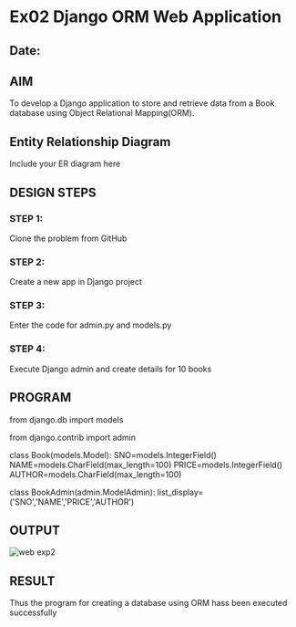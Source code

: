 # Ex02 Django ORM Web Application
## Date: 

## AIM
To develop a Django application to store and retrieve data from a Book database using Object Relational Mapping(ORM).

## Entity Relationship Diagram

Include your ER diagram here

## DESIGN STEPS

### STEP 1:
Clone the problem from GitHub

### STEP 2:
Create a new app in Django project

### STEP 3:
Enter the code for admin.py and models.py

### STEP 4:
Execute Django admin and create details for 10 books

## PROGRAM

from django.db import models

from django.contrib import admin

class Book(models.Model):
    SNO=models.IntegerField()
    NAME=models.CharField(max_length=100)
    PRICE=models.IntegerField()
    AUTHOR=models.CharField(max_length=100)
    
 
class BookAdmin(admin.ModelAdmin):
    list_display=('SNO','NAME','PRICE','AUTHOR')

## OUTPUT

![web exp2](https://github.com/sakamalesh/ORM2/assets/149148235/2791d9f2-fe8f-4091-a7d2-e436c71f52bd)



## RESULT
Thus the program for creating a database using ORM hass been executed successfully
